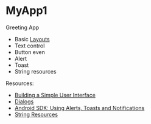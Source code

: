 MyApp1
======

Greeting App

 - Basic [Layouts](http://developer.android.com/guide/topics/ui/declaring-layout.html)
 - Text control
 - Button even
 - Alert
 - Toast
 - String resources

Resources:
 - [Building a Simple User Interface](http://developer.android.com/training/basics/firstapp/building-ui.html)
 - [Dialogs](http://developer.android.com/guide/topics/ui/dialogs.html)
 - [Android SDK: Using Alerts, Toasts and Notifications](http://mobile.tutsplus.com/tutorials/android/android-sdk-alert/)
 - [String Resources](http://developer.android.com/guide/topics/resources/string-resource.html)
 
